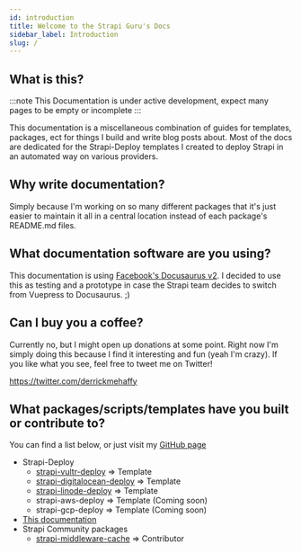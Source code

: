 ```yaml
---
id: introduction
title: Welcome to the Strapi Guru's Docs
sidebar_label: Introduction
slug: /
---
```


## What is this?

:::note
This Documentation is under active development, expect many pages to be empty or incomplete
:::

This documentation is a miscellaneous combination of guides for templates, packages, ect for things I build and write blog posts about. Most of the docs are dedicated for the Strapi-Deploy templates I created to deploy Strapi in an automated way on various providers.

## Why write documentation?

Simply because I'm working on so many different packages that it's just easier to maintain it all in a central location instead of each package's README.md files.

## What documentation software are you using?

This documentation is using [Facebook's Docusaurus v2](https://v2.docusaurus.io/). I decided to use this as testing and a prototype in case the Strapi team decides to switch from Vuepress to Docusaurus. ;)

## Can I buy you a coffee?

Currently no, but I might open up donations at some point. Right now I'm simply doing this because I find it interesting and fun (yeah I'm crazy). If you like what you see, feel free to tweet me on Twitter!

https://twitter.com/derrickmehaffy

## What packages/scripts/templates have you built or contribute to?

You can find a list below, or just visit my [GitHub page](https://github.com/derrickmehaffy?tab=repositories)

- Strapi-Deploy
  - [strapi-vultr-deploy](https://github.com/derrickmehaffy/strapi-vultr-deploy) => Template
  - [strapi-digitalocean-deploy](https://github.com/derrickmehaffy/strapi-digitalocean-deploy) => Template
  - [strapi-linode-deploy](https://github.com/derrickmehaffy/strapi-linode-deploy) => Template
  - strapi-aws-deploy => Template (Coming soon)
  - strapi-gcp-deploy => Template (Coming soon)
- [This documentation](https://github.com/derrickmehaffy/strapi-guru-docs)
- Strapi Community packages
  - [strapi-middleware-cache](https://github.com/patrixr/strapi-middleware-cache#readme) => Contributor
